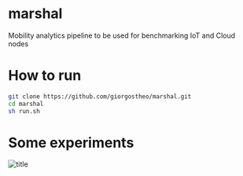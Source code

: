 # marshal
Mobility analytics pipeline to be used for benchmarking IoT and Cloud nodes

# How to run
```bash
git clone https://github.com/giorgostheo/marshal.git
cd marshal
sh run.sh
```

# Some experiments
![title](https://github.com/giorgostheo/marshal/assets/15364873/d2076360-8dd4-4fd3-84e2-e1b1e93e51d3)
